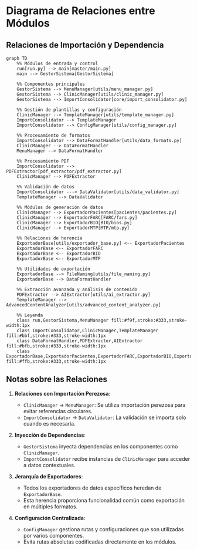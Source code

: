 # Diagrama de Relaciones entre Módulos

## Relaciones de Importación y Dependencia

```mermaid
graph TD
    %% Módulos de entrada y control
    run[run.py] --> main[master/main.py]
    main --> GestorSistema[GestorSistema]
    
    %% Componentes principales
    GestorSistema --> MenuManager[utils/menu_manager.py]
    GestorSistema --> ClinicManager[utils/clinic_manager.py]
    GestorSistema --> ImportConsolidator[core/import_consolidator.py]
    
    %% Gestión de plantillas y configuración
    ClinicManager --> TemplateManager[utils/template_manager.py]
    ImportConsolidator --> TemplateManager
    ImportConsolidator --> ConfigManager[utils/config_manager.py]
    
    %% Procesamiento de formatos
    ImportConsolidator --> DataFormatHandler[utils/data_formats.py]
    ClinicManager --> DataFormatHandler
    MenuManager --> DataFormatHandler
    
    %% Procesamiento PDF
    ImportConsolidator --> PDFExtractor[pdf_extractor/pdf_extractor.py]
    ClinicManager --> PDFExtractor
    
    %% Validación de datos
    ImportConsolidator ---> DataValidator[utils/data_validator.py]
    TemplateManager --> DataValidator
    
    %% Módulos de generación de datos
    ClinicManager --> ExportadorPacientes[pacientes/pacientes.py]
    ClinicManager --> ExportadorFARC[FARC/fars.py]
    ClinicManager --> ExportadorBIO[BIO/bios.py]
    ClinicManager --> ExportadorMTP[MTP/mtp.py]
    
    %% Relaciones de herencia
    ExportadorBase[utils/exportador_base.py] <-- ExportadorPacientes
    ExportadorBase <-- ExportadorFARC
    ExportadorBase <-- ExportadorBIO
    ExportadorBase <-- ExportadorMTP
    
    %% Utilidades de exportación
    ExportadorBase --> FileNaming[utils/file_naming.py]
    ExportadorBase --> DataFormatHandler
    
    %% Extracción avanzada y análisis de contenido
    PDFExtractor --> AIExtractor[utils/ai_extractor.py]
    TemplateManager --> AdvancedContentAnalyzer[utils/advanced_content_analyzer.py]
    
    %% Leyenda
    class run,GestorSistema,MenuManager fill:#f9f,stroke:#333,stroke-width:1px
    class ImportConsolidator,ClinicManager,TemplateManager fill:#bbf,stroke:#333,stroke-width:1px
    class DataFormatHandler,PDFExtractor,AIExtractor fill:#bfb,stroke:#333,stroke-width:1px
    class ExportadorBase,ExportadorPacientes,ExportadorFARC,ExportadorBIO,ExportadorMTP fill:#ffb,stroke:#333,stroke-width:1px
```

## Notas sobre las Relaciones

1. **Relaciones con Importación Perezosa**:
   - `ClinicManager` → `MenuManager`: Se utiliza importación perezosa para evitar referencias circulares.
   - `ImportConsolidator` → `DataValidator`: La validación se importa solo cuando es necesaria.

2. **Inyección de Dependencias**:
   - `GestorSistema` inyecta dependencias en los componentes como `ClinicManager`.
   - `ImportConsolidator` recibe instancias de `ClinicManager` para acceder a datos contextuales.

3. **Jerarquía de Exportadores**:
   - Todos los exportadores de datos específicos heredan de `ExportadorBase`.
   - Esta herencia proporciona funcionalidad común como exportación en múltiples formatos.

4. **Configuración Centralizada**:
   - `ConfigManager` gestiona rutas y configuraciones que son utilizadas por varios componentes.
   - Evita rutas absolutas codificadas directamente en los módulos.
